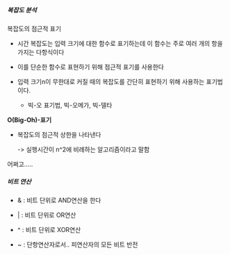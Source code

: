 ##### 복잡도 분석

복잡도의 점근적 표기

- 시간 복잡도는 입력 크기에 대한 함수로 표기하는데 이 함수는 주로 여러 개의 항을 가지는 다항식이다

- 이를 단순한 함수로 표현하기 위해 점근적 표기를 사용한다

- 입력 크기n이 무한대로 커질 때의 복잡도를 간단히 표현하기 위해 사용하는 표기법이다.
  
  - 빅-오 표기법, 빅-오메가, 빅-델타



**O(Big-Oh)-표기**

- 복잡도의 점근적 상한을 나타낸다
  
  -> 실행시간이 n^2에 비례하는 알고리즘이라고 말함



어쩌고.....



##### 비트 연산

- & : 비트 단위로 AND연산을 한다

- | : 비트 단위로 OR연산

- ^ : 비트 단위로 XOR연산

- ~ : 단항연산자로서.. 피연산자의 모든 비트 반전
